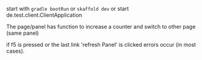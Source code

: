 start with ``gradle bootRun`` or ``skaffold dev`` or start de.test.client.ClientApplication

The page/panel has function to increase a counter and switch to other page (same panel)

if f5 is pressed or the last link 'refresh Panel' is clicked errors occur (in most cases). 

